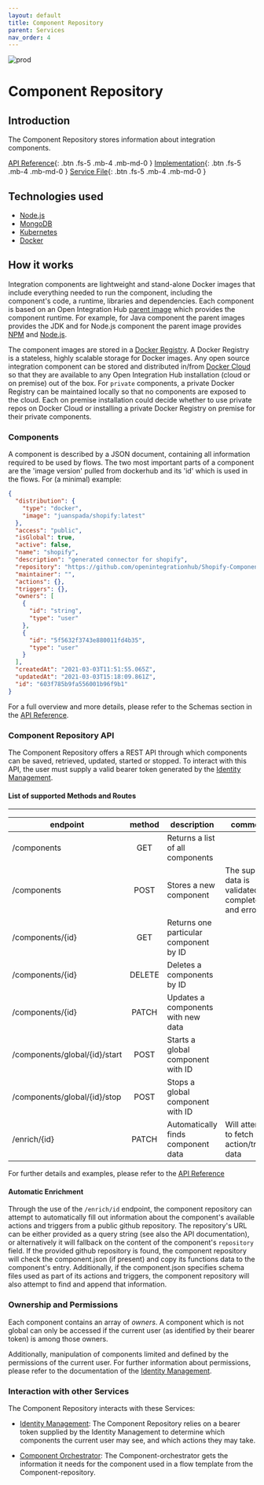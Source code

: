```yaml
---
layout: default
title: Component Repository
parent: Services
nav_order: 4
---
```


<!-- Description Guidelines

Please note:
Use the full links to reference other files or images! Relative links will not work under our theme settings settings.
-->

<!-- please choose the appropriate batch and delete/comment the others  -->

![prod](https://img.shields.io/badge/Status-Production-brightgreen.svg)

# Component Repository

## Introduction

The Component Repository stores information about integration components.

[API Reference](http://component-repository.openintegrationhub.com/api-docs/){: .btn .fs-5 .mb-4 .mb-md-0 }
[Implementation](https://github.com/openintegrationhub/openintegrationhub/tree/master/services/component-repository){: .btn .fs-5 .mb-4 .mb-md-0 }
[Service File](https://github.com/openintegrationhub/openintegrationhub/tree/master/lib/component-repository){: .btn .fs-5 .mb-4 .mb-md-0 }

## Technologies used

- [Node.js](https://nodejs.org)
- [MongoDB](https://www.mongodb.com)
- [Kubernetes](https://kubernetes.io/)
- [Docker](https://www.docker.com/)

## How it works

<!-- describe core functionalities and underlying concepts in more detail -->

Integration components are lightweight and stand-alone Docker images that include everything needed to run the
component, including the component's code, a runtime, libraries and dependencies. Each component is based on an Open Integration Hub
[parent image](https://docs.docker.com/engine/userguide/eng-image/baseimages/) which provides the component runtime.
For example, for Java component the parent images provides the JDK and for Node.js component the parent image provides
[NPM](https://www.npmjs.com/) and [Node.js](https://nodejs.org).

The component images are stored in a [Docker Registry](https://docs.docker.com/registry/). A Docker Registry is a
stateless, highly scalable storage for Docker images. Any open source integration component can be stored and
distributed in/from [Docker Cloud](https://cloud.docker.com) so that they are available to any Open Integration Hub installation
(cloud or on premise) out of the box. For `private` components, a private Docker Registry can be maintained locally so that
no components are exposed to the cloud. Each on premise installation could decide whether to use private repos on Docker
Cloud or installing a private Docker Registry on premise for their private components.

### Components

A component is described by a JSON document, containing all information required to be used by flows. The two most important parts of a component are the 'image version' pulled from dockerhub and its 'id' which is used in the flows. For (a minimal) example:

```json
{
  "distribution": {
    "type": "docker",
    "image": "juanspada/shopify:latest"
  },
  "access": "public",
  "isGlobal": true,
  "active": false,
  "name": "shopify",
  "description": "generated connector for shopify",
  "repository": "https://github.com/openintegrationhub/Shopify-Component",
  "maintainer": "",
  "actions": {},
  "triggers": {},
  "owners": [
    {
      "id": "string",
      "type": "user"
    },
    {
      "id": "5f5632f3743e880011fd4b35",
      "type": "user"
    }
  ],
  "createdAt": "2021-03-03T11:51:55.065Z",
  "updatedAt": "2021-03-03T15:18:09.861Z",
  "id": "603f785b9fa556001b96f9b1"
}
```

For a full overview and more details, please refer to the Schemas section in the [API Reference](http://component-repository.openintegrationhub.com/api-docs/).

### Component Repository API

The Component Repository offers a REST API through which components can be saved, retrieved, updated, started or stopped. To interact with this API, the user must supply a valid bearer token generated by the [Identity Management](https://openintegrationhub.github.io//docs/5%20-%20Services/IdentityManagement.html).

#### List of supported Methods and Routes

---

| endpoint                      | method | description                            | comments                                                   |
| ----------------------------- | :----: | -------------------------------------- | ---------------------------------------------------------- |
| /components                   |  GET   | Returns a list of all components       |                                                            |
| /components                   |  POST  | Stores a new component                 | The supplied data is validated for completeness and errors |
| /components/{id}              |  GET   | Returns one particular component by ID |                                                            |
| /components/{id}              | DELETE | Deletes a components by ID             |                                                            |
| /components/{id}              | PATCH  | Updates a components with new data     |                                                            |
| /components/global/{id}/start |  POST  | Starts a global component with ID      |                                                            |
| /components/global/{id}/stop  |  POST  | Stops a global component with ID       |                                                            |
| /enrich/{id}                  |  PATCH | Automatically finds component data     | Will attempt to fetch action/trigger data                  |

For further details and examples, please refer to the [API Reference](http://component-repository.openintegrationhub.com/api-docs/)

#### Automatic Enrichment

Through the use of the `/enrich/id` endpoint, the component repository can attempt to automatically fill out information about the component's available actions and triggers from a public github repository. The repository's URL can be either provided as a query string (see also the API documentation), or alternatively it will fallback on the content of the component's `repository` field. If the provided github repository is found, the component repository will check the component.json (if present) and copy its functions data to the component's entry. Additionally, if the component.json specifies schema files used as part of its actions and triggers, the component repository will also attempt to find and append that information. 

### Ownership and Permissions

Each component contains an array of _owners_. A component which is not global can only be accessed if the current user (as identified by their bearer token) is among those owners.

Additionally, manipulation of components limited and defined by the permissions of the current user. For further information about permissions, please refer to the documentation of the [Identity Management](https://openintegrationhub.github.io//docs/5%20-%20Services/IdentityManagement.html).

### Interaction with other Services

The Component Repository interacts with these Services:

- [Identity Management](https://openintegrationhub.github.io//docs/5%20-%20Services/IdentityManagement.html): The Component Repository relies on a bearer token supplied by the Identity Management to determine which components the current user may see, and which actions they may take.

- [Component Orchestrator](https://openintegrationhub.github.io//docs/5%20-%20Services/ComponentOrchestrator.html): The Component-orchestrator gets the information it needs for the component used in a flow template from the Component-repository.

